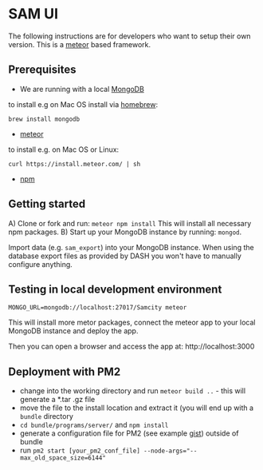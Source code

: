 # SAM UI 

The following instructions are for developers who want to setup their own version. This is a [meteor](https://www.meteor.com/) based framework.

## Prerequisites

* We are running with a local [MongoDB](https://docs.mongodb.org/manual/installation/)

to install e.g on Mac OS install via [homebrew](http://brew.sh/):

`brew install mongodb`

* [meteor](https://www.meteor.com/install)

to install e.g. on Mac OS or Linux:

`curl https://install.meteor.com/ | sh`

* [npm](https://www.npmjs.com/get-npm)


## Getting started

A) Clone or fork and run: `meteor npm install` This will install all necessary npm packages.
B) Start up your MongoDB instance by running: `mongod`. 

Import data (e.g. `sam_export`) into your MongoDB instance. When using the database export files as provided by DASH you won't have to manually configure anything.


## Testing in local development environment

`MONGO_URL=mongodb://localhost:27017/Samcity meteor`

This will install more metor packages, connect the meteor app to your local MongoDB instance and deploy the app.

Then you can open a browser and access the app at: http://localhost:3000

## Deployment with PM2

* change into the working directory and run `meteor build ..` - this will generate a *.tar .gz file
* move the file to the install location and extract it (you will end up with a `bundle` directory
* `cd bundle/programs/server/` and `npm install`
* generate a configuration file for PM2 (see example [gist](https://gist.github.com/fcbee3b520b4fdf97552.git)) outside of bundle
* run `pm2 start [your_pm2_conf_file] --node-args="--max_old_space_size=6144"`

